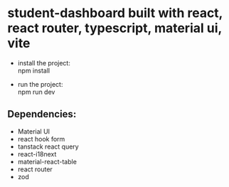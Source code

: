 # student-dashboard built with react, react router, typescript, material ui, vite

- install the project:                                                                                                                                                                                                     
   npm install
  
- run the project:                                                                                                                                                                                                       
   npm run dev

## Dependencies:
- Material UI
- react hook form
- tanstack react query
- react-i18next
- material-react-table
- react router
- zod
